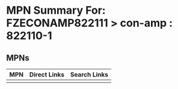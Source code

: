 



# MPN Summary For: FZECONAMP822111 > con-amp : 822110-1

## MPNs
  

|MPN|Direct Links|Search Links|
| :--- | :--- | :--- |
||||
